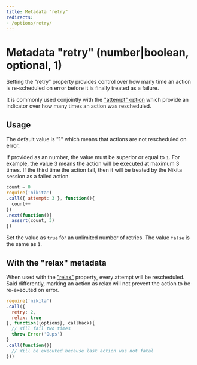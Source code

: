 ```yaml
---
title: Metadata "retry"
redirects:
- /options/retry/
---
```


# Metadata "retry" (number|boolean, optional, 1)

Setting the "retry" property provides control over how many time an action is re-scheduled on error before it is finally treated as a failure.

It is commonly used conjointly with the ["attempt" option](/metadata/attempt/) which provide an indicator over how many times an action was rescheduled.

## Usage

The default value is "1" which means that actions are not rescheduled on error.

If provided as an number, the value must be superior or equal to `1`. For example, the value 3 means the action will be executed at maximum 3 times. If the third time the action fail, then it will be treated by the Nikita session as a failed action.

```js
count = 0
require('nikita')
.call({ attempt: 3 }, function(){
  count++
})
.next(function(){
  assert(count, 3)
})
```

Set the value as `true` for an unlimited number of retries. The value `false` is the same as `1`.

## With the "relax" metadata

When used with the ["relax"](/metadata/relax/) property, every attempt will be rescheduled. Said differently, marking an action as relax will not prevent the action to be re-executed on error.

```js
require('nikita')
.call({
  retry: 2,
  relax: true
}, function({options}, callback){
  // Will fail two times
  throw Error('Oups')
}
.call(function(){
  // Will be executed because last action was not fatal
}))
```
